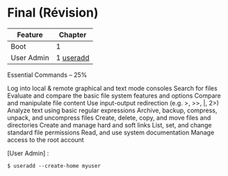 # Final (Révision)



|   Feature              | Chapter                                                                         |
|------------------------|---------------------------------------------------------------------------------|
|   Boot                 | 1                                                                               |
|   User Admin           | 1 [useradd](https://www.tecmint.com/add-users-in-linux/)                        |



Essential Commands – 25%

  Log into local & remote graphical and text mode consoles
  Search for files
  Evaluate and compare the basic file system features and options
  Compare and manipulate file content
  Use input-output redirection (e.g. >, >>, |, 2>)
  Analyze text using basic regular expressions
  Archive, backup, compress, unpack, and uncompress files
  Create, delete, copy, and move files and directories
  Create and manage hard and soft links
  List, set, and change standard file permissions
  Read, and use system documentation
  Manage access to the root account



[User Admin] :

```
$ useradd --create-home myuser 
```


